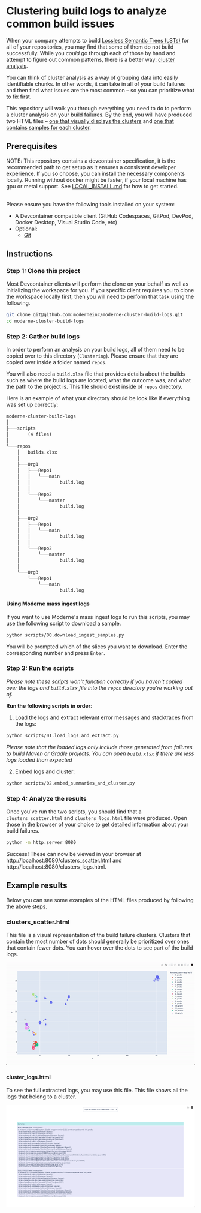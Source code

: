 # Clustering build logs to analyze common build issues

When your company attempts to build [Lossless Semantic Trees (LSTs)](https://docs.moderne.io/administrator-documentation/moderne-platform/references/concepts/lossless-semantic-trees) for all of your repositories, you may find that some of them do not build successfully. While you _could_ go through each of those by hand and attempt to figure out common patterns, there is a better way: [cluster analysis](https://en.wikipedia.org/wiki/Cluster_analysis).

You can think of cluster analysis as a way of grouping data into easily identifiable chunks. In other words, it can take in all of your build failures and then find what issues are the most common – so you can prioritize what to fix first.

This repository will walk you through everything you need to do to perform a cluster analysis on your build failures. By the end, you will have produced two HTML files – [one that visually displays the clusters](#analysis_build_failureshtml) and [one that contains samples for each cluster](#cluster_id_reasonhtml). 

## Prerequisites

NOTE: This repository contains a devcontainer specification, it is the recommended path to get setup as it ensures a consistent developer experience. If you so choose, you can
install the necessary components locally. Running without docker might be faster, if your local machine has gpu or metal support. See [LOCAL_INSTALL.md](/LOCAL_INSTALL.md) for 
how to get started.

\
Please ensure you have the following tools installed on your system:

* A Devcontainer compatible client (GitHub Codespaces, GitPod, DevPod, Docker Desktop, Visual Studio Code, etc)
* Optional:
  * [Git](https://git-scm.com/downloads)


## Instructions

### Step 1: Clone this project

Most Devcontainer clients will perform the clone on your behalf as well as initializing the workspace for you. If you specific client requires you to clone the workspace locally first, then you will need to perform that task using the following.

```bash
git clone git@github.com:moderneinc/moderne-cluster-build-logs.git
cd moderne-cluster-build-logs
```

### Step 2: Gather build logs

In order to perform an analysis on your build logs, all of them need to be copied over to this directory (`Clustering`). Please ensure that they are copied over inside a folder named `repos`. 

You will also need a `build.xlsx` file that provides details about the builds such as where the build logs are located, what the outcome was, and what the path to the project is. This file should exist inside of `repos` directory.

Here is an example of what your directory should be look like if everything was set up correctly:

```
moderne-cluster-build-logs
│
├───scripts
│       (4 files)
│
└───repos
    │   builds.xlsx
    │
    ├───Org1
    │   ├───Repo1
    │   │   └───main
    │   │           build.log
    │   │
    │   └───Repo2
    │       └───master
    │               build.log
    │
    ├───Org2
    │   ├───Repo1
    │   │   └───main
    │   │           build.log
    │   │
    │   └───Repo2
    │       └───master
    │               build.log
    │
    └───Org3
        └───Repo1
            └───main
                    build.log
```


#### Using Moderne mass ingest logs

If you want to use Moderne's mass ingest logs to run this scripts, you may use the following script to download a sample.

```bash
python scripts/00.download_ingest_samples.py
```

You will be prompted which of the slices you want to download. Enter the corresponding number and press `Enter`.


### Step 3: Run the scripts

_Please note these scripts won't function correctly if you haven't copied over the logs and `build.xlsx` file into the `repos` directory you're working out of._

**Run the following scripts in order**:

1. Load the logs and extract relevant error messages and stacktraces from the logs:

```bash
python scripts/01.load_logs_and_extract.py
```

_Please note that the loaded logs only include those generated from failures to build Maven or Gradle projects. You can open `build.xlsx` if there are less logs loaded than expected_

2. Embed logs and cluster:

```bash
python scripts/02.embed_summaries_and_cluster.py
```

### Step 4: Analyze the results

Once you've run the two scripts, you should find that a `clusters_scatter.html` and `clusters_logs.html` file were produced. Open those in the browser of your choice to get detailed information about your build failures.

```bash
python -m http.server 8080
```

Success! These can now be viewed in your browser at http://localhost:8080/clusters_scatter.html and http://localhost:8080/clusters_logs.html.


## Example results

Below you can see some examples of the HTML files produced by following the above steps.

### clusters_scatter.html

This file is a visual representation of the build failure clusters. Clusters that contain the most number of dots should generally be prioritized over ones that contain fewer dots. You can hover over the dots to see part of the build logs.

![expected_clusters](images/expected_clusters.gif)

#### cluster_logs.html

To see the full extracted logs, you may use this file. This file shows all the logs that belong to a cluster.

![logs](images/expected_logs.png)